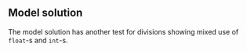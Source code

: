## Model solution

The model solution has another test for divisions showing
mixed use of `float`-s and `int`-s.
